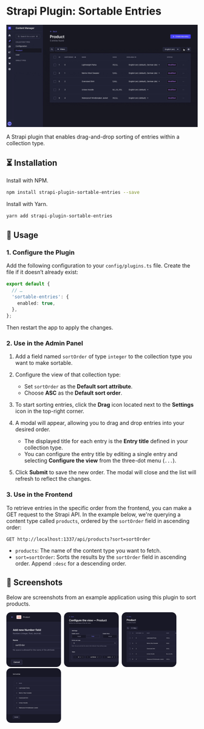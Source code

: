# Strapi Plugin: Sortable Entries

<img src="./assets/example.gif" alt="Example" />

A Strapi plugin that enables drag-and-drop sorting of entries within a collection type.

## ⏳ Installation

Install with NPM.

```bash
npm install strapi-plugin-sortable-entries --save
```

Install with Yarn.

```bash
yarn add strapi-plugin-sortable-entries
```

## 🔧 Usage

### 1. Configure the Plugin

Add the following configuration to your `config/plugins.ts` file. Create the file if it doesn’t already exist:

```ts
export default {
  // …
  'sortable-entries': {
    enabled: true,
  },
};
```

Then restart the app to apply the changes.

### 2. Use in the Admin Panel

1. Add a field named `sortOrder` of type `integer` to the collection type you want to make sortable.

2. Configure the view of that collection type:
   - Set `sortOrder` as the **Default sort attribute**.
   - Choose **ASC** as the **Default sort order**.

3. To start sorting entries, click the **Drag** icon located next to the **Settings** icon in the top-right corner.

4. A modal will appear, allowing you to drag and drop entries into your desired order.
   - The displayed title for each entry is the **Entry title** defined in your collection type.
   - You can configure the entry title by editing a single entry and selecting **Configure the view** from the three-dot menu (`...`).

5. Click **Submit** to save the new order. The modal will close and the list will refresh to reflect the changes.

### 3. Use in the Frontend

To retrieve entries in the specific order from the frontend, you can make a GET request to the Strapi API. In the example below, we're querying a content type called `products`, ordered by the `sortOrder` field in ascending order:

```http
GET http://localhost:1337/api/products?sort=sortOrder
```

- `products`: The name of the content type you want to fetch.
- `sort=sortOrder`: Sorts the results by the `sortOrder` field in ascending order. Append `:desc` for a descending order.

## 📸 Screenshots

Below are screenshots from an example application using this plugin to sort products.

<a href="./assets/content-type-builder.png"/><img src="./assets/content-type-builder-thumb.png" alt="Add a sort order field to the content-type." /></a>&nbsp;&nbsp;<a href="./assets/content-manager-configure-the-view.png"/><img src="./assets/content-manager-configure-the-view-thumb.png" alt="Select the order field as the default sort attribute." /></a>&nbsp;&nbsp;<a href="./assets/content-manager-list-view.png"/><img src="./assets/content-manager-list-view-thumb.png" alt="List view, sorted by the sort order field." /></a>&nbsp;&nbsp;<a href="./assets/content-manager-list-view-sort-entries.png"/><img src="./assets/content-manager-list-view-sort-entries-thumb.png" alt="Sort entries modal." /></a>
